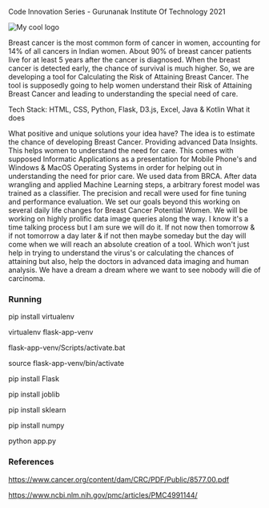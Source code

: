 Code Innovation Series - Gurunanak Institute Of Technology 2021

<img src="PRABC/src/static/images/pink_ribbob.png" alt="My cool logo"/>

Breast cancer is the most common form of cancer in women, accounting for 14% of all cancers in Indian women. About 90% of breast cancer patients live for at least 5 years after the cancer is diagnosed. When the breast cancer is detected early, the chance of survival is much higher. So, we are developing a tool for Calculating the Risk of Attaining Breast Cancer. The tool is supposedly going to help women understand their Risk of Attaining Breast Cancer and leading to understanding the special need of care.

Tech Stack:
HTML, CSS, Python, Flask, D3.js, Excel, Java & Kotlin
What it does

What positive and unique solutions your idea have?
The idea is to estimate the chance of developing Breast Cancer. Providing advanced Data Insights. This helps women to understand the need for care. This comes with supposed Informatic Applications as a presentation for Mobile Phone's and Windows & MacOS Operating Systems in order for helping out in understanding the need for prior care. We used data from BRCA. After data wrangling and applied Machine Learning steps, a arbitrary forest model was trained as a classifier. The precision and recall were used for fine tuning and performance evaluation. We set our goals beyond this working on several daily life changes for Breast Cancer Potential Women. We will be working on highly prolific data image queries along the way. I know it's a time talking process but I am sure we will do it. If not now then tomorrow & if not tomorrow a day later & if not then maybe someday but the day will come when we will reach an absolute creation of a tool. Which won't just help in trying to understand the virus's or calculating the chances of attaining but also, help the doctors in advanced data imaging and human analysis. We have a dream a dream where we want to see nobody will die of carcinoma. 

<p align = "center">
</p>


### Running

pip install virtualenv

virtualenv flask-app-venv 

flask-app-venv/Scripts/activate.bat

source flask-app-venv/bin/activate

pip install Flask

pip install joblib

pip install sklearn

pip install numpy

python app.py

### References 

https://www.cancer.org/content/dam/CRC/PDF/Public/8577.00.pdf

https://www.ncbi.nlm.nih.gov/pmc/articles/PMC4991144/
